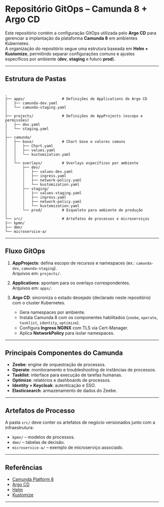 # Repositório GitOps – Camunda 8 + Argo CD

Este repositório contém a configuração GitOps utilizada pelo **Argo CD** para gerenciar a implantação da plataforma **Camunda 8** em ambientes Kubernetes.  
A organização do repositório segue uma estrutura baseada em **Helm + Kustomize**, permitindo separar configurações comuns e ajustes específicos por ambiente (**dev**, **staging** e futuro **prod**).

---

## Estrutura de Pastas

```

.
├── apps/                 # Definições de Applications do Argo CD
│   ├── camunda-dev.yaml
│   └── camunda-staging.yaml
│
├── projects/             # Definições de AppProjects (escopo e permissões)
│   ├── dev.yaml
│   └── staging.yaml
│
├── camunda/
│   ├── base/             # Chart base e valores comuns
│   │   ├── Chart.yaml
│   │   ├── values.yaml
│   │   └── kustomization.yaml
│   │
│   └── overlays/         # Overlays específicos por ambiente
│       ├── dev/
│       │   ├── values-dev.yaml
│       │   ├── ingress.yaml
│       │   ├── network-policy.yaml
│       │   └── kustomization.yaml
│       ├── staging/
│       │   ├── values-staging.yaml
│       │   ├── ingress.yaml
│       │   ├── network-policy.yaml
│       │   └── kustomization.yaml
│       └── prod/         # Esqueleto para ambiente de produção
│
└── src/                  # Artefatos de processos e microserviços
├── bpmn/
├── dmn/
└── microservice-a/

```

---

## Fluxo GitOps

1. **AppProjects**: defina escopo de recursos e namespaces (ex.: `camunda-dev`, `camunda-staging`).  
   Arquivos em: `projects/`.

2. **Applications**: apontam para os overlays correspondentes.  
   Arquivos em: `apps/`.

3. **Argo CD**: sincroniza o estado desejado (declarado neste repositório) com o cluster Kubernetes.  
   - Gera namespaces por ambiente.  
   - Instala Camunda 8 com os componentes habilitados (`zeebe`, `operate`, `tasklist`, `identity`, `optimize`).  
   - Configura **Ingress NGINX** com TLS via Cert-Manager.  
   - Aplica **NetworkPolicy** para isolar namespaces.  

---

## Principais Componentes do Camunda

- **Zeebe**: engine de orquestração de processos.
- **Operate**: monitoramento e troubleshooting de instâncias de processos.
- **Tasklist**: interface para execução de tarefas humanas.
- **Optimize**: relatórios e dashboards de processos.
- **Identity + Keycloak**: autenticação e SSO.
- **Elasticsearch**: armazenamento de dados do Zeebe.

---

## Artefatos de Processo

A pasta `src/` deve conter os artefatos de negócio versionados junto com a infraestrutura:

- `bpmn/` – modelos de processos.  
- `dmn/` – tabelas de decisão.  
- `microservice-a/` – exemplo de microserviço associado.  

---

## Referências

- [Camunda Platform 8](https://camunda.com/platform/)  
- [Argo CD](https://argo-cd.readthedocs.io/)  
- [Helm](https://helm.sh/)  
- [Kustomize](https://kubectl.docs.kubernetes.io/guides/introduction/kustomize/)  

---